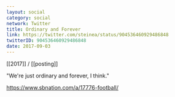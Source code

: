 ```yaml
---
layout: social
category: social
network: Twitter
title: Ordinary and Forever
link: https://twitter.com/steinea/status/904536460929486848
twitterID: 904536460929486848
date: 2017-09-03
---
```


[[2017]] / [[posting]]

"We're just ordinary and forever, I think."

<https://www.sbnation.com/a/17776-football/>
